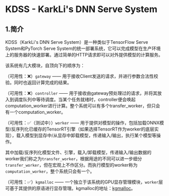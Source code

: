 # KDSS - KarkLi's DNN Serve System
## 1.简介

KDSS（KarkLi's DNN Serve System）是一种类似于TensorFlow Serve System和PyTorch Serve System的统一部署系统，它可以完成模型在生产环境上的服务器的快速部署。通过简单的HTTP请求即可以对外提供模型的计算服务。

该系统有几大模块，自顶向下的顺序为：

（可用性：❌）```gateway``` —— 用于接收Client发送的请求，并进行参数合法性校验。同时也返回计算完成的结果。

（可用性：❌）```controller``` —— 用于接收由gateway预处理过的请求，并将其放入到调度队列中等待调度。当某个任务就绪时，controller便会唤起computation_worker进行计算。整个系统可以有多个transfer_worker，但只会有一个computation_worker。

（可用性：✅（测试中））```worker``` —— 用于提供对模型的操作，包括加载ONNX模型/反序列化已缓存的TensorRT引擎（如果选择TensorRT作为worker的底层实现），载入模型到显存中/从显存中卸载模型，传递输入/输出，执行某个模型等操作。

其中加载/反序列化模型文件、引擎，载入/卸载模型，传递输入/输出数据的worker我们称之为```transfer_worker```，根据用途的不同可以进一步细分```transfer_worker```，但在宏观上不作区分。而执行模型的worker称为```computation_worker```，整个系统只会有一个。

（可用性：✅）```kgmalloc``` —— 一个独立于该系统的GPU显存管理模块，```worker```层可基于其提供的原语进行显存管理。kgmalloc的地址：[kgmalloc](https://git.code.tencent.com/karkli/kgmalloc)。